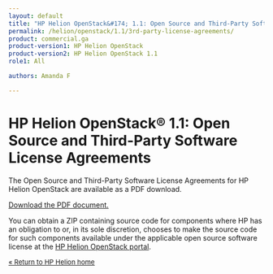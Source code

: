 ```yaml
---
layout: default
title: "HP Helion OpenStack&#174; 1.1: Open Source and Third-Party Software License Agreements"
permalink: /helion/openstack/1.1/3rd-party-license-agreements/
product: commercial.ga
product-version1: HP Helion OpenStack
product-version2: HP Helion OpenStack 1.1
role1: All

authors: Amanda F

---
```

<!--PUBLISHED-->

<script> 

function PageRefresh { 
onLoad="window.refresh"
}

PageRefresh();

</script>

<!--
<p style="font-size: small;"> <a href="/helion/openstack/1.1/eula/">&#9664; PREV | <a href="/helion/openstack/1.1/">&#9650; UP</a> | <a href="/helion/openstack/1.1/siteindex/">NEXT &#9654;</a> </p>
-->

# HP Helion OpenStack&#174; 1.1: Open Source and Third-Party Software License Agreements #

The Open Source and Third-Party Software License Agreements for HP Helion OpenStack are available as a PDF download.

<a href="http://gaf2871b9d2d13cf45c1306b35bf01764.cdn.hpcloudsvc.com/3rd party HOS V1.1 02.25.15.pdf">Download the PDF document.</a>

You can obtain a ZIP containing source code for components where HP has an obligation to or, in its sole discretion, chooses to make the source code for such components available under the applicable open source software license at the [HP Helion OpenStack portal](https://helion.hpwsportal.com/).


<p style="font-size: small;"> <a href="/helion/"> &#171; Return to HP Helion  home </a> </p>




